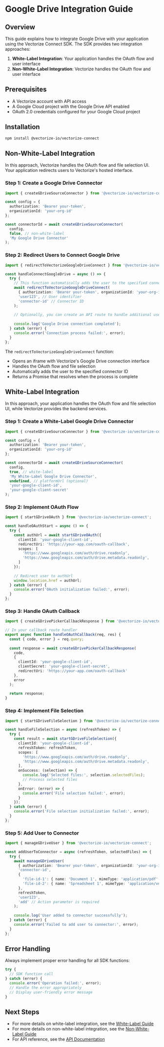 # Google Drive Integration Guide

## Overview

This guide explains how to integrate Google Drive with your application using the Vectorize Connect SDK. The SDK provides two integration approaches:

1. **White-Label Integration**: Your application handles the OAuth flow and user interface
2. **Non-White-Label Integration**: Vectorize handles the OAuth flow and user interface

## Prerequisites

- A Vectorize account with API access
- A Google Cloud project with the Google Drive API enabled
- OAuth 2.0 credentials configured for your Google Cloud project

## Installation

```bash
npm install @vectorize-io/vectorize-connect
```

## Non-White-Label Integration

In this approach, Vectorize handles the OAuth flow and file selection UI. Your application redirects users to Vectorize's hosted interface.

### Step 1: Create a Google Drive Connector

```typescript
import { createGDriveSourceConnector } from '@vectorize-io/vectorize-connect';

const config = {
  authorization: 'Bearer your-token',
  organizationId: 'your-org-id'
};

const connectorId = await createGDriveSourceConnector(
  config,
  false, // non-white-label
  'My Google Drive Connector'
);
```

### Step 2: Redirect Users to Connect Google Drive

```typescript
import { redirectToVectorizeGoogleDriveConnect } from '@vectorize-io/vectorize-connect';

const handleConnectGoogleDrive = async () => {
  try {
    // This function automatically adds the user to the specified connector ID
    await redirectToVectorizeGoogleDriveConnect(
      { authorization: 'Bearer your-token', organizationId: 'your-org-id' },
      'user123', // User identifier
      'connector-id' // Connector ID
    );
    
    // Optionally, you can create an API route to handle additional user management if needed
    
    console.log('Google Drive connection completed');
  } catch (error) {
    console.error('Connection process failed:', error);
  }
};
```

The `redirectToVectorizeGoogleDriveConnect` function:
- Opens an iframe with Vectorize's Google Drive connection interface
- Handles the OAuth flow and file selection
- Automatically adds the user to the specified connector ID
- Returns a Promise that resolves when the process is complete

## White-Label Integration

In this approach, your application handles the OAuth flow and file selection UI, while Vectorize provides the backend services.

### Step 1: Create a White-Label Google Drive Connector

```typescript
import { createGDriveSourceConnector } from '@vectorize-io/vectorize-connect';

const config = {
  authorization: 'Bearer your-token',
  organizationId: 'your-org-id'
};

const connectorId = await createGDriveSourceConnector(
  config,
  true, // white-label
  'My White-Label Google Drive Connector',
  undefined, // platformUrl (optional)
  'your-google-client-id',
  'your-google-client-secret'
);
```

### Step 2: Implement OAuth Flow

```typescript
import { startGDriveOAuth } from '@vectorize-io/vectorize-connect';

const handleOAuthStart = async () => {
  try {
    const authUrl = await startGDriveOAuth({
      clientId: 'your-google-client-id',
      redirectUri: 'https://your-app.com/oauth-callback',
      scopes: [
        'https://www.googleapis.com/auth/drive.readonly',
        'https://www.googleapis.com/auth/drive.metadata.readonly',
      ]
    });
    
    // Redirect user to authUrl
    window.location.href = authUrl;
  } catch (error) {
    console.error('OAuth initialization failed:', error);
  }
};
```

### Step 3: Handle OAuth Callback

```typescript
import { createGDrivePickerCallbackResponse } from '@vectorize-io/vectorize-connect';

// In your callback route handler
export async function handleOAuthCallback(req, res) {
  const { code, error } = req.query;
  
  const response = await createGDrivePickerCallbackResponse(
    code,
    {
      clientId: 'your-google-client-id',
      clientSecret: 'your-google-client-secret',
      redirectUri: 'https://your-app.com/oauth-callback'
    },
    error
  );
  
  return response;
}
```

### Step 4: Implement File Selection

```typescript
import { startGDriveFileSelection } from '@vectorize-io/vectorize-connect';

const handleFileSelection = async (refreshToken) => {
  try {
    const result = await startGDriveFileSelection({
      clientId: 'your-google-client-id',
      refreshToken: refreshToken,
      scopes: [
        'https://www.googleapis.com/auth/drive.readonly',
        'https://www.googleapis.com/auth/drive.metadata.readonly',
      ],
      onSuccess: (selection) => {
        console.log('Selected files:', selection.selectedFiles);
        // Process selected files
      },
      onError: (error) => {
        console.error('File selection failed:', error);
      }
    });
  } catch (error) {
    console.error('File selection initialization failed:', error);
  }
};
```

### Step 5: Add User to Connector

```typescript
import { manageGDriveUser } from '@vectorize-io/vectorize-connect';

const addUserToConnector = async (refreshToken, selectedFiles) => {
  try {
    await manageGDriveUser(
      { authorization: 'Bearer your-token', organizationId: 'your-org-id' },
      'connector-id',
      {
        'file-id-1': { name: 'Document 1', mimeType: 'application/pdf' },
        'file-id-2': { name: 'Spreadsheet 1', mimeType: 'application/vnd.google-apps.spreadsheet' }
      },
      refreshToken,
      'user123',
      'add' // Action parameter is required
    );
    
    console.log('User added to connector successfully');
  } catch (error) {
    console.error('Failed to add user to connector:', error);
  }
};
```

## Error Handling

Always implement proper error handling for all SDK functions:

```typescript
try {
  // SDK function call
} catch (error) {
  console.error('Operation failed:', error);
  // Handle the error appropriately
  // Display user-friendly error message
}
```

## Next Steps

- For more details on white-label integration, see the [White-Label Guide](./white-label-guide.md)
- For more details on non-white-label integration, see the [Non-White-Label Guide](./non-white-label-guide.md)
- For API reference, see the [API Documentation](./API.md)

